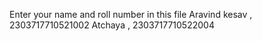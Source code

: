 Enter your name and roll number in this file
Aravind kesav , 2303717710521002
Atchaya , 2303717710522004
